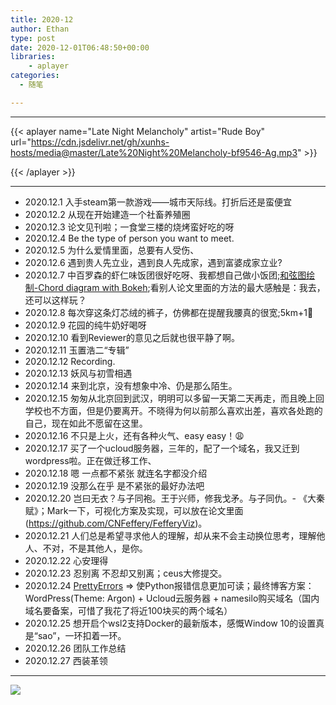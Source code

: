 ```yaml
---
title: 2020-12
author: Ethan
type: post
date: 2020-12-01T06:48:50+00:00      
libraries:
    - aplayer  
categories:
  - 随笔

---
```

> 


<!--more-->

***

{{< aplayer
	name="Late Night Melancholy"
	artist="Rude Boy"
	url="https://cdn.jsdelivr.net/gh/xunhs-hosts/media@master/Late%20Night%20Melancholy-bf9546-Ag.mp3" >}}<div id="aplayer_a"></div>{{< /aplayer >}}


---

- 2020.12.1 入手steam第一款游戏——城市天际线。打折后还是蛮便宜
- 2020.12.2 从现在开始建造一个社畜养殖圈
- 2020.12.3 论文见刊啦；一食堂三楼的烧烤蛮好吃的呀
- 2020.12.4 Be the type of person you want to meet.
- 2020.12.5 为什么爱情里面，总要有人受伤、
- 2020.12.6 遇到贵人先立业，遇到良人先成家，遇到富婆成家立业?
- 2020.12.7 中百罗森的虾仁味饭团很好吃呀、我都想自己做小饭团;[和弦图绘制-Chord diagram with Bokeh](https://python-graph-gallery.com/231-chord-diagram-with-bokeh/);看别人论文里面的方法的最大感触是：我去，还可以这样玩？
- 2020.12.8 每次穿这条灯芯绒的裤子，仿佛都在提醒我腰真的很宽;5km+1:running:
- 2020.12.9 花园的纯牛奶好喝呀
- 2020.12.10 看到Reviewer的意见之后就也很平静了啊。
- 2020.12.11 玉置浩二“专辑”
- 2020.12.12 Recording.
- 2020.12.13 妖风与初雪相遇
- 2020.12.14 来到北京，没有想象中冷、仍是那么陌生。
- 2020.12.15 匆匆从北京回到武汉，明明可以多留一天第二天再走，而且晚上回学校也不方面，但是仍要离开。不晓得为何以前那么喜欢出差，喜欢各处跑的自己，现在如此不愿留在这里。
- 2020.12.16 不只是上火，还有各种火气、easy easy！:weary:
- 2020.12.17 买了一个ucloud服务器，三年的，配了一个域名，我又迁到wordpress啦。正在做迁移工作、
- 2020.12.18 嗯 一点都不紧张 就连名字都没介绍
- 2020.12.19 没那么在乎 是不紧张的最好办法吧
- 2020.12.20 岂曰无衣？与子同袍。王于兴师，修我戈矛。与子同仇。- 《大秦赋》；Mark一下，可视化方案及实现，可以放在论文里面(https://github.com/CNFeffery/FefferyViz)。
- 2020.12.21 人们总是希望寻求他人的理解，却从来不会主动换位思考，理解他人、不对，不是其他人，是你。
- 2020.12.22 心安理得
- 2020.12.23 忍别离 不忍却又别离；ceus大修提交。
- 2020.12.24 [PrettyErrors](https://github.com/onelivesleft/PrettyErrors) => 使Python报错信息更加可读；最终博客方案：WordPress(Theme: Argon) + Ucloud云服务器 + namesilo购买域名（国内域名要备案，可惜了我花了将近100块买的两个域名）
- 2020.12.25 想开启个wsl2支持Docker的最新版本，感慨Window 10的设置真是“sao”，一环扣着一环。
- 2020.12.26 团队工作总结
- 2020.12.27 西装革领



***
<!-- 插入图片 -->
![](https://cdn.jsdelivr.net/gh/xunhs/image_host@master/PicX/2020-12-84a384-Ag.jpg)